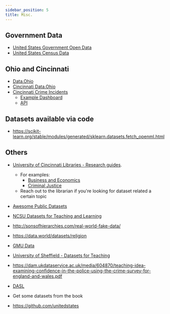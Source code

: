 ```yaml
---
sidebar_position: 5
title: Misc.
---
```


## Government Data
* [United States Government Open Data](https://data.gov/)
* [United States Census Data](https://data.census.gov/cedsci/)

## Ohio and Cincinnati
* [Data.Ohio](https://data.ohio.gov/wps/portal/gov/data/view)
* [Cincinnati Data.Ohio](https://data.cincinnati-oh.gov/browse?category=Thriving+Neighborhoods)
* [Cincinnati Crime Incidents](https://data.cincinnati-oh.gov/safety/PDI-Police-Data-Initiative-Crime-Incidents/k59e-2pvf)
  * [Example Dashboard](https://insights.cincinnati-oh.gov/stories/s/8eaa-xrvz)
  * [API](https://dev.socrata.com/foundry/data.cincinnati-oh.gov/k59e-2pvf)

## Datasets available via code 
* https://scikit-learn.org/stable/modules/generated/sklearn.datasets.fetch_openml.html

## Others
* [University of Cincinnati Libraries - Research guides](https://guides.libraries.uc.edu/).
  * For examples:
    * [Business and Economics](https://guides.libraries.uc.edu/c.php?g=411946)
    * [Criminal Justice](https://guides.libraries.uc.edu/criminal_justice_statistics)
  * Reach out to the librarian if you're looking for dataset related a certain topic


* [Awesome Public Datasets](https://github.com/awesomedata/awesome-public-datasets)
* [NCSU Datasets for Teaching and Learning](https://www.lib.ncsu.edu/teaching-and-learning-datasets)
* http://sonsofhierarchies.com/real-world-fake-data/
* https://data.world/datasets/religion

* [GMU Data](https://infoguides.gmu.edu/find-data/practice)
* [University of Sheffield - Datasets for Teaching](https://www.sheffield.ac.uk/mash/statistics/datasets)
* https://dam.ukdataservice.ac.uk/media/604870/teaching-idea-examining-confidence-in-the-police-using-the-crime-survey-for-england-and-wales.pdf
* [DASL](https://dasl.datadescription.com/)
* Get some datasets from the book
* https://github.com/unitedstates
